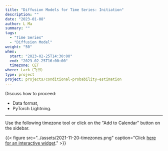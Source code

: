 ```yaml
---
title: "Diffusion Models for Time Series: Initiation"
description: ""
date: "2023-01-08"
author: L Ma
summary: ""
tags:
  - "Time Series"
  - "Diffusion Model"
weight: "50"
when:
  start: "2023-02-25T14:30:00"
  end: "2023-02-25T16:00:00"
  timezone: CET
where: Lark（飞书）
type: project
project: projects/conditional-probability-estimation
---
```


Discuss how to proceed:
- Data format,
- PyTorch Lightning.

---

Use the following timezone tool or click on the "Add to Calendar" button on the sidebar.

{{< figure src="../assets/2021-11-20-timezones.png" caption="Click [here for an interactive widget](https://www.worldtimebuddy.com/?qm=1&lid=1816670,2950159,5,8&h=1816670&date=2021-11-20&sln=21-22.5&hf=1)." >}}



